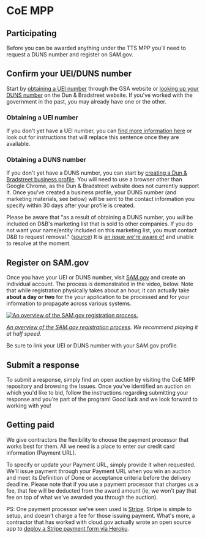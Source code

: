 # CoE MPP
## Participating

Before you can be awarded anything under the TTS MPP you'll need to request a DUNS number and register on SAM.gov.

## Confirm your UEI/DUNS number

Start by [obtaining a UEI number](https://interact.gsa.gov/blog/entity-validation-services-frequently-asked-questions-faqs) through the GSA website or [looking up your DUNS number](http://www.dnb.com/duns-number/lookup.html) on the Dun & Bradstreet website. If you've worked with the government in the past, you may already have one or the other.

### Obtaining a UEI number

If you don't yet have a UEI number, you can [find more information here](https://interact.gsa.gov/blog/entity-validation-services-frequently-asked-questions-faqs) or look out for instructions that will replace this sentence once they are available.

### Obtaining a DUNS number

If you don't yet have a DUNS number, you can start by [creating a Dun & Bradstreet business profile](https://www.dandb.com/product/companyupdate/companyupdateHome?execution=e10s1). You will need to use a browser other than Google Chrome, as the Dun & Bradstreet website does not currently support it. Once you've created a business profile, your DUNS number (and marketing materials, see below) will be sent to the contact information you specify within 30 days after your profile is created.

Please be aware that "as a result of obtaining a DUNS number, you *will* be included on D&B's marketing list that is sold to other companies. If you do not want your name/entity included on this marketing list, you must contact D&B to request removal." ([source](https://fsd.gov/fsd-gov/answer.do?sysparm_kbid=4dd0e67e6f585100211956532e3ee43a&sysparm_search=duns)) It is [an issue we're aware of](https://github.com/18F/micropurchase/issues/1090) and unable to resolve at the moment.

## Register on SAM.gov

Once you have your UEI or DUNS number, visit [SAM.gov](https://www.sam.gov) and create an individual account. The process is demonstrated in the video, below. Note that while registration physically takes about an hour, it can actually take **about a day or two** for the your application to be processed and for your information to propagate across various systems.

[![An overview of the SAM.gov registration process.](http://img.youtube.com/vi/YHq9KAdBI6A/0.jpg)](http://www.youtube.com/watch?v=YHq9KAdBI6A "Registering in SAM.gov")

*[An overview of the SAM.gov registration process](http://www.youtube.com/watch?v=YHq9KAdBI6A). We recommend playing it at half speed.*

Be sure to link your UEI or DUNS number with your SAM.gov profile.

## Submit a response

To submit a response, simply find an open auction by visiting the CoE MPP repository and browsing the Issues. Once you've identified an auction on which you'd like to bid, follow the instructions regarding submitting your response and you're part of the program! Good luck and we look forward to working with you!

## Getting paid

We give contractors the flexibility to choose the payment processor that works best for them. All we need is a place to enter our credit card information (Payment URL).

To specify or update your Payment URL, simply provide it when requested. We'll issue payment through your Payment URL when you win an auction and meet its Definition of Done or acceptance criteria before the delivery deadline. Please note that if you use a payment processor that charges us a fee, that fee will be deducted from the award amount (ie, we won't pay that fee on top of what we've awarded you through the auction).

PS: One payment processor we've seen used is [Stripe](https://stripe.com/docs/checkout/tutorial). Stripe is simple to setup, and doesn't charge a fee for those issuing payment. What's more, a contractor that has worked with cloud.gov actually wrote an open source app to [deploy a Stripe payment form via Heroku](https://github.com/cwarden/pay).
